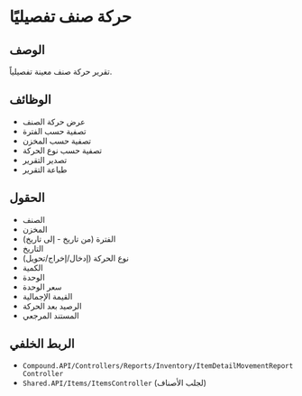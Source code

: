 # حركة صنف تفصيليًا

## الوصف
تقرير حركة صنف معينة تفصيلياً.

## الوظائف
- عرض حركة الصنف
- تصفية حسب الفترة
- تصفية حسب المخزن
- تصفية حسب نوع الحركة
- تصدير التقرير
- طباعة التقرير

## الحقول
- الصنف
- المخزن
- الفترة (من تاريخ - إلى تاريخ)
- التاريخ
- نوع الحركة (إدخال/إخراج/تحويل)
- الكمية
- الوحدة
- سعر الوحدة
- القيمة الإجمالية
- الرصيد بعد الحركة
- المستند المرجعي

## الربط الخلفي
- `Compound.API/Controllers/Reports/Inventory/ItemDetailMovementReportController`
- `Shared.API/Items/ItemsController` (لجلب الأصناف)
